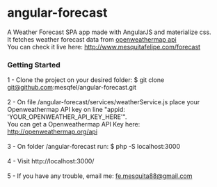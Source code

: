 # angular-forecast

A Weather Forecast SPA app made with AngularJS and materialize css.<br>
It fetches weather forecast data from <a href="http://openweathermap.org/api">openweathermap api</a><br>
You can check it live here: <a href="http://www.mesquitafelipe.com/forecast" target="_blank">http://www.mesquitafelipe.com/forecast</a>


### Getting Started

1 - Clone the project on your desired folder: $ git clone git@github.com:mesqfel/angular-forecast.git<br><br>
2 - On file /angular-forecast/services/weatherService.js place your Openweathermap API key on line "appid: 'YOUR_OPENWEATHER_API_KEY_HERE'".<br>
You can get a Openweathermap API Key here: http://openweathermap.org/api<br><br>
3 - On folder /angular-forecast run: $ php -S localhost:3000<br><br>
4 - Visit http://localhost:3000/<br><br>
5 - If you have any trouble, email me: fe.mesquita88@gmail.com<br>
